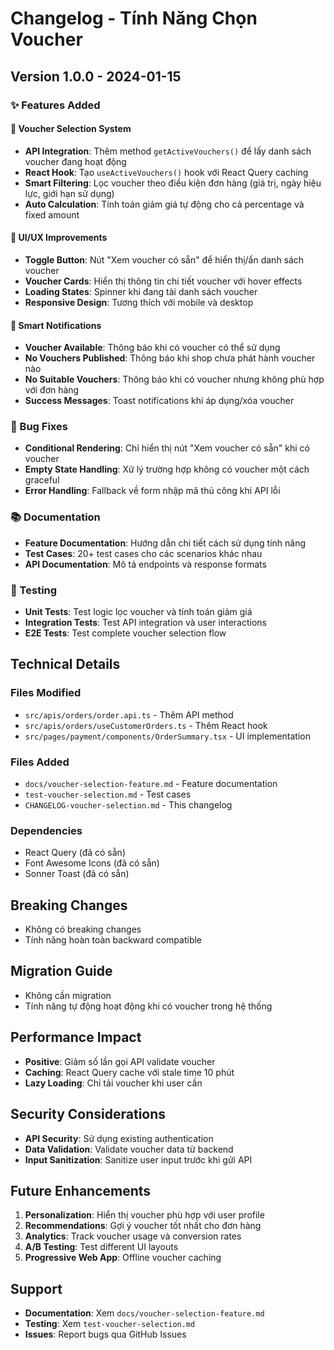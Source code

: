 # Changelog - Tính Năng Chọn Voucher

## Version 1.0.0 - 2024-01-15

### ✨ Features Added

#### 🎯 **Voucher Selection System**
- **API Integration**: Thêm method `getActiveVouchers()` để lấy danh sách voucher đang hoạt động
- **React Hook**: Tạo `useActiveVouchers()` hook với React Query caching
- **Smart Filtering**: Lọc voucher theo điều kiện đơn hàng (giá trị, ngày hiệu lực, giới hạn sử dụng)
- **Auto Calculation**: Tính toán giảm giá tự động cho cả percentage và fixed amount

#### 🎨 **UI/UX Improvements**
- **Toggle Button**: Nút "Xem voucher có sẵn" để hiển thị/ẩn danh sách voucher
- **Voucher Cards**: Hiển thị thông tin chi tiết voucher với hover effects
- **Loading States**: Spinner khi đang tải danh sách voucher
- **Responsive Design**: Tương thích với mobile và desktop

#### 🔧 **Smart Notifications**
- **Voucher Available**: Thông báo khi có voucher có thể sử dụng
- **No Vouchers Published**: Thông báo khi shop chưa phát hành voucher nào
- **No Suitable Vouchers**: Thông báo khi có voucher nhưng không phù hợp với đơn hàng
- **Success Messages**: Toast notifications khi áp dụng/xóa voucher

### 🐛 Bug Fixes
- **Conditional Rendering**: Chỉ hiển thị nút "Xem voucher có sẵn" khi có voucher
- **Empty State Handling**: Xử lý trường hợp không có voucher một cách graceful
- **Error Handling**: Fallback về form nhập mã thủ công khi API lỗi

### 📚 Documentation
- **Feature Documentation**: Hướng dẫn chi tiết cách sử dụng tính năng
- **Test Cases**: 20+ test cases cho các scenarios khác nhau
- **API Documentation**: Mô tả endpoints và response formats

### 🧪 Testing
- **Unit Tests**: Test logic lọc voucher và tính toán giảm giá
- **Integration Tests**: Test API integration và user interactions
- **E2E Tests**: Test complete voucher selection flow

## Technical Details

### Files Modified
- `src/apis/orders/order.api.ts` - Thêm API method
- `src/apis/orders/useCustomerOrders.ts` - Thêm React hook
- `src/pages/payment/components/OrderSummary.tsx` - UI implementation

### Files Added
- `docs/voucher-selection-feature.md` - Feature documentation
- `test-voucher-selection.md` - Test cases
- `CHANGELOG-voucher-selection.md` - This changelog

### Dependencies
- React Query (đã có sẵn)
- Font Awesome Icons (đã có sẵn)
- Sonner Toast (đã có sẵn)

## Breaking Changes
- Không có breaking changes
- Tính năng hoàn toàn backward compatible

## Migration Guide
- Không cần migration
- Tính năng tự động hoạt động khi có voucher trong hệ thống

## Performance Impact
- **Positive**: Giảm số lần gọi API validate voucher
- **Caching**: React Query cache với stale time 10 phút
- **Lazy Loading**: Chỉ tải voucher khi user cần

## Security Considerations
- **API Security**: Sử dụng existing authentication
- **Data Validation**: Validate voucher data từ backend
- **Input Sanitization**: Sanitize user input trước khi gửi API

## Future Enhancements
1. **Personalization**: Hiển thị voucher phù hợp với user profile
2. **Recommendations**: Gợi ý voucher tốt nhất cho đơn hàng
3. **Analytics**: Track voucher usage và conversion rates
4. **A/B Testing**: Test different UI layouts
5. **Progressive Web App**: Offline voucher caching

## Support
- **Documentation**: Xem `docs/voucher-selection-feature.md`
- **Testing**: Xem `test-voucher-selection.md`
- **Issues**: Report bugs qua GitHub Issues